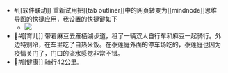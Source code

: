 - #[[软件联动]] 重新试用把[[tab outliner]]中的网页转变为[[mindnode]]思维导图的快捷应用，我设置的快捷键如下
    - ![](https://firebasestorage.googleapis.com/v0/b/firescript-577a2.appspot.com/o/imgs%2Fapp%2Fxinyiheng%2FW2E9oLWiJF.png?alt=media&token=ce0416c8-a83b-4b05-a52c-0bb7055ca155)
- #[[育儿]] 带着麻豆去雁栖湖步道，租了一辆双人自行车和麻豆一起骑行。外边特别冷，在车里吃了自热米饭。在泰莲庭外面的停车场吃的，泰莲庭也因为疫情关门了，门口的流水感觉非常不错。
- #[[健康]] 骑行42公里。
